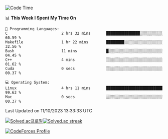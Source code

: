 
<!--START_SECTION:waka-->
![Code Time](http://img.shields.io/badge/Code%20Time-3%2C030%20hrs%2047%20mins-blue)

📊 **This Week I Spent My Time On** 

```text
💬 Programming Languages: 
C                        2 hrs 32 mins       ███████████████░░░░░░░░░░   60.59 % 
Makefile                 1 hr 22 mins        ████████░░░░░░░░░░░░░░░░░   32.56 % 
Bash                     11 mins             █░░░░░░░░░░░░░░░░░░░░░░░░   04.45 % 
C++                      4 mins              ░░░░░░░░░░░░░░░░░░░░░░░░░   01.62 % 
Cuda                     0 secs              ░░░░░░░░░░░░░░░░░░░░░░░░░   00.37 % 

💻 Operating System: 
Linux                    4 hrs 11 mins       █████████████████████████   99.63 % 
Mac                      0 secs              ░░░░░░░░░░░░░░░░░░░░░░░░░   00.37 % 
```


 Last Updated on 11/10/2023 13:33:33 UTC
<!--END_SECTION:waka-->


[![Solved.ac프로필](http://mazassumnida.wtf/api/generate_badge?boj=hckim96)](https://solved.ac/hckim96)[![Solved.ac streak](http://mazandi.herokuapp.com/api?handle=hckim96&theme=dark)](https://solved.ac/hckim96)


[![CodeForces Profile](https://cf.leed.at?id=hckim96)](https://codeforces.com/profile/hckim96)

